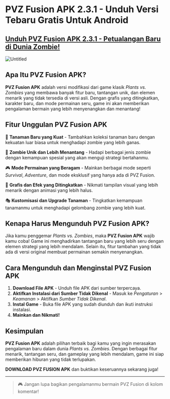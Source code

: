 # PVZ Fusion APK 2.3.1 - Unduh Versi Tebaru Gratis Untuk Android 
## [Unduh PVZ Fusion APK 2.3.1 - Petualangan Baru di Dunia Zombie!](https://romsever.com/game-apps-on-romsever/)
![Untitled](https://github.com/user-attachments/assets/47180b36-92bd-4b29-8abb-b03a892d2d6d)
## Apa Itu PVZ Fusion APK?

**PVZ Fusion APK** adalah versi modifikasi dari game klasik *Plants vs. Zombies* yang membawa banyak fitur baru, tantangan unik, dan elemen menarik yang tidak tersedia di versi asli. Dengan grafis yang ditingkatkan, karakter baru, dan mode permainan seru, game ini akan memberikan pengalaman bermain yang lebih menyenangkan dan menantang!

## Fitur Unggulan PVZ Fusion APK

🌱 **Tanaman Baru yang Kuat** - Tambahkan koleksi tanaman baru dengan kekuatan luar biasa untuk menghadapi zombie yang lebih ganas.

🧟 **Zombie Unik dan Lebih Menantang** - Hadapi berbagai jenis zombie dengan kemampuan spesial yang akan menguji strategi bertahanmu.

🎮 **Mode Permainan yang Beragam** - Mainkan berbagai mode seperti *Survival*, *Adventure*, dan mode eksklusif yang hanya ada di PVZ Fusion.

🔧 **Grafis dan Efek yang Ditingkatkan** - Nikmati tampilan visual yang lebih menarik dengan animasi yang lebih halus.

🎭 **Kustomisasi dan Upgrade Tanaman** - Tingkatkan kemampuan tanamanmu untuk menghadapi gelombang zombie yang lebih kuat.

## Kenapa Harus Mengunduh PVZ Fusion APK?

Jika kamu penggemar *Plants vs. Zombies*, maka **PVZ Fusion APK** wajib kamu coba! Game ini menghadirkan tantangan baru yang lebih seru dengan elemen strategi yang lebih mendalam. Selain itu, fitur tambahan yang tidak ada di versi original membuat permainan semakin menyenangkan.

## Cara Mengunduh dan Menginstal PVZ Fusion APK

1. **Download File APK** - Unduh file APK dari sumber terpercaya.
2. **Aktifkan Instalasi dari Sumber Tidak Dikenal** - Masuk ke *Pengaturan* > *Keamanan* > Aktifkan *Sumber Tidak Dikenal*.
3. **Instal Game** - Buka file APK yang sudah diunduh dan ikuti instruksi instalasi.
4. **Mainkan dan Nikmati!**

## Kesimpulan

**PVZ Fusion APK** adalah pilihan terbaik bagi kamu yang ingin merasakan pengalaman baru dalam dunia *Plants vs. Zombies*. Dengan berbagai fitur menarik, tantangan seru, dan gameplay yang lebih mendalam, game ini siap memberikan hiburan yang tidak terlupakan.

**DOWNLOAD PVZ FUSION APK** dan buktikan keseruannya sekarang juga!

---

> 🎮 Jangan lupa bagikan pengalamanmu bermain PVZ Fusion di kolom komentar!

